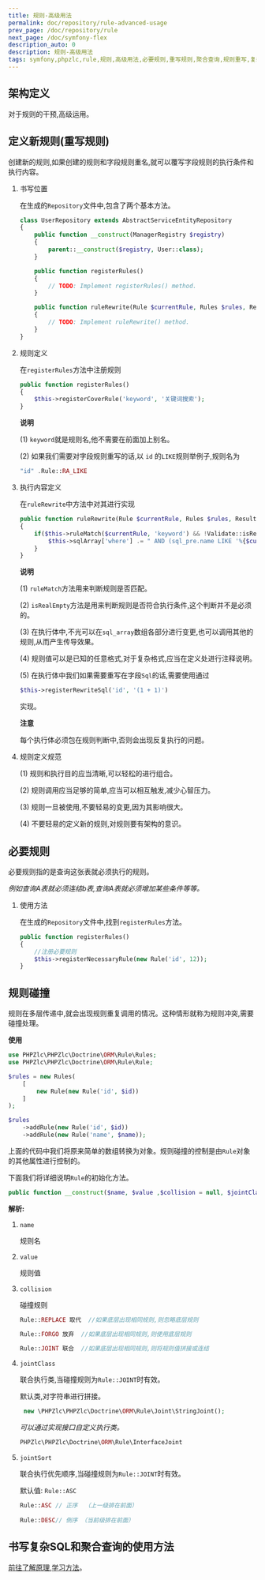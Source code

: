 ```yaml
---
title: 规则-高级用法
permalink: doc/repository/rule-advanced-usage
prev_page: /doc/repository/rule
next_page: /doc/symfony-flex
description_auto: 0
description: 规则-高级用法
tags: symfony,phpzlc,rule,规则,高级用法,必要规则,重写规则,聚合查询,规则重写,复杂查询,定义规则
---
```


## 架构定义

对于规则的干预,高级运用。

## 定义新规则(重写规则)

创建新的规则,如果创建的规则和字段规则重名,就可以覆写字段规则的执行条件和执行内容。

1. 书写位置

   在生成的`Repository`文件中,包含了两个基本方法。
   
   ```php
   class UserRepository extends AbstractServiceEntityRepository
   {
       public function __construct(ManagerRegistry $registry)
       {
           parent::__construct($registry, User::class);
       }
   
       public function registerRules()
       {
           // TODO: Implement registerRules() method.
       }
   
       public function ruleRewrite(Rule $currentRule, Rules $rules, ResultSetMappingBuilder $resultSetMappingBuilder)
       {
           // TODO: Implement ruleRewrite() method.
       }
   }
   ```

2. 规则定义

   在`registerRules`方法中注册规则
   
   ```php
   public function registerRules()
   {
       $this->registerCoverRule('keyword', '关键词搜索');
   }
   ```
   
   **说明**

   (1) `keyword`就是规则名,他不需要在前面加上别名。
   
   (2) 如果我们需要对字段规则重写的话,以 `id` 的`LIKE`规则举例子,规则名为 
   
   ```php
   "id" .Rule::RA_LIKE
   ``` 
   
3. 执行内容定义

   在`ruleRewrite`中方法中对其进行实现

    ```php
    public function ruleRewrite(Rule $currentRule, Rules $rules, ResultSetMappingBuilder $resultSetMappingBuilder)
    {
        if($this->ruleMatch($currentRule, 'keyword') && !Validate::isRealEmpty($currentRule->getValue())){
            $this->sqlArray['where'] .= " AND (sql_pre.name LIKE '%{$currentRule->getValue()}%' OR sql_pre.phone LIKE '%{$currentRule->getValue()}%') ";
        }
    }
    ```
   
   **说明**
   
   (1) `ruleMatch`方法用来判断规则是否匹配。
    
   (2) `isRealEmpty`方法是用来判断规则是否符合执行条件,这个判断并不是必须的。
    
   (3) 在执行体中,不光可以在`sql_array`数组各部分进行变更,也可以调用其他的规则,从而产生传导效果。
    
   (4) 规则值可以是已知的任意格式,对于复杂格式,应当在定义处进行注释说明。
    
   (5) 在执行体中我们如果需要重写在字段`Sql`的话,需要使用通过
    
   ```php
   $this->registerRewriteSql('id', '(1 + 1)')
   ```
      
   实现。
   
   **注意**
   
   每个执行体必须包在规则判断中,否则会出现反复执行的问题。

4. 规则定义规范
  
   (1) 规则和执行目的应当清晰,可以轻松的进行组合。
  
   (2) 规则调用应当足够的简单,应当可以相互触发,减少心智压力。
  
   (3) 规则一旦被使用,不要轻易的变更,因为其影响很大。
  
   (4) 不要轻易的定义新的规则,对规则要有架构的意识。

## 必要规则

必要规则指的是查询这张表就必须执行的规则。

_例如查询A表就必须连结b表,查询A表就必须增加某些条件等等。_

1. 使用方法

   在生成的`Repository`文件中,找到`registerRules`方法。
    
   ```php
   public function registerRules()
   {
       //注册必要规则
       $this->registerNecessaryRule(new Rule('id', 12));
   }
   ```

## 规则碰撞

规则在多层传递中,就会出现规则重复调用的情况。这种情形就称为规则冲突,需要碰撞处理。

**使用**

```php
use PHPZlc\PHPZlc\Doctrine\ORM\Rule\Rules;
use PHPZlc\PHPZlc\Doctrine\ORM\Rule\Rule;

$rules = new Rules(
    [
        new Rule(new Rule('id', $id))
    ]
);

$rules
    ->addRule(new Rule('id', $id))
    ->addRule(new Rule('name', $name));
```

上面的代码中我们将原来简单的数组转换为对象。规则碰撞的控制是由`Rule`对象的其他属性进行控制的。

下面我们将详细说明`Rule`的初始化方法。

```php
public function __construct($name, $value ,$collision = null, $jointClass = null, $jointSort = null)
```

**解析:**

1. `name`

    规则名

2. `value`

    规则值

3. `collision` 

    碰撞规则

    ```php
    Rule::REPLACE 取代  //如果底层出现相同规则,则忽略底层规则
    
    Rule::FORGO 放弃  //如果底层出现相同规则,则使用底层规则
    
    Rule::JOINT 联合  //如果底层出现相同规则,则将规则值拼接或连结
    ```
   
4. `jointClass`

   联合执行类,当碰撞规则为`Rule::JOINT`时有效。
   
   默认类,对字符串进行拼接。
   
   ```php
    new \PHPZlc\PHPZlc\Doctrine\ORM\Rule\Joint\StringJoint(); 
   ```
   
   _可以通过实现接口自定义执行类。_
     
   ```php
   PHPZlc\PHPZlc\Doctrine\ORM\Rule\InterfaceJoint
   ```
   
5. `jointSort`

   联合执行优先顺序,当碰撞规则为`Rule::JOINT`时有效。
   
   默认值: `Rule::ASC`

   ```php
   Rule::ASC // 正序  （上一级排在前面）
    
   Rule::DESC// 倒序 （当前级排在前面）
   ```
   
## 书写复杂SQL和聚合查询的使用方法

   [前往了解原理,学习方法](/doc/repository#具体如何干预sql)。
